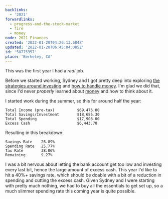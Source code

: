 ```yaml
---
backlinks:
  - '2021'
forwardlinks:
  - progress-and-the-stock-market
  - fire
  - money
node: 2021 Finances
created: '2022-01-20T04:26:13.684Z'
updated: '2022-01-20T06:45:04.085Z'
id: '58775357'
place: 'Berkeley, CA'
---
```

This was the first year I had a *real* job. 

Before we started working, Sydney and I got pretty deep into exploring [the strategies around investing](progress-and-the-stock-market.md) and [how to handle money](fire.md). I'm glad we did that, since I'd never *properly* learned about [money](money.md) and how to think about it. 

I started work during the summer, so this for around half the year:

```text
Total Income (pre-tax)          $69,475.00
Total Savings/Investment        $18,685.30
Total Spending                  $17,903.00
Excess Cash                     $6,443.70
```

Resulting in this breakdown:

```text
Savings Rate    26.89%
Spending Rate   25.77%
Tax Rate        38.06%
Remaining       9.27%
```

I was a bit nervous about letting the bank account get too low and investing every last bit, hence the large amount of excess cash. This year I'd like to hit a 40%+ savings rate, which should be doable with a bit of a reduction in spending and cutting the excess cash. Given Sydney and I were starting with pretty much nothing, we had to buy all the essentials to get set up, so a much slimmer spending rate this coming year is quite possible. 
